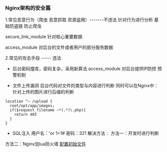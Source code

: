 ### Nginx架构的安全篇

1.常见恶意行为（爬虫 恶意抓取 资源盗用）-------不违法
针对行为进行分析
基础防盗链 防止爬虫

secure_link_module 针对核心重要数据

access_module 对后台的文件或者用户的部分服务数据



2.常见的攻击手段  ----- 违法
- 后台密码撞库，密码复杂，采用新算法
access_module 对后台提供IP防控
预警机制



- 文件上传漏洞
后台代码对文件的类型与内容进行判断
同时可以在Nginx中：针对上传的图片进行后缀的判断
```
location ^~ /upload {
  root/opt/app/images;
  if($request_filename ~*(.*)\.php){
    return 403
  }
}
```

- SQL注入
用户名：'or 1=1#
密码：321
解决方法：
方法一：开发时进行判断

方法二：Nginx加lua防火墙
[配置初始文件](https://github.com.loveshell/ngx_lua_waf)
